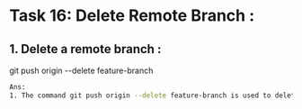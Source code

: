 # **Task 16: Delete Remote Branch :**
## **1. Delete a remote branch :**
git push origin --delete feature-branch
```bash
Ans:
1. The command git push origin --delete feature-branch is used to delete a branch from the remote repository (origin in this case).
```

